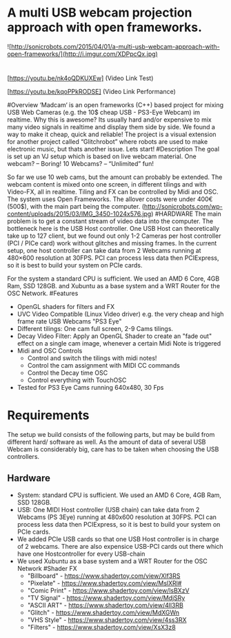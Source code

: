 A multi USB webcam projection approach with open frameworks.
=====
![http://sonicrobots.com/2015/04/01/a-multi-usb-webcam-approach-with-open-frameworks/](http://i.imgur.com/XDPpcQx.jpg)
#
[https://youtu.be/nk4oQDKUXEw] (Video Link Test)

[https://youtu.be/kqoPPkRODSE] (Video Link Performance)

#Overview
‘Madcam‘ is an open frameworks (C++) based project for mixing USB Web Cameras (e.g. the 10$ cheap USB - PS3-Eye Webcam) im realtime. Why this is awesome? Its usually hard and/or expensive to mix many video signals in realtime and display them side by side. We found a way to make it cheap, quick and reliable!
The project is a visual extension for another  project called “Glitchrobot” where robots are used to make electronic music, but thats another issue. Lets start!
#Description
The goal is set up an VJ setup which is based on live webcam material. One webcam? – Boring! 10 Webcams? – “Unlimited” fun!

So far we use 10 web cams, but the amount can probably be extended. The webcam content is mixed onto one screen, in different tilings and with Video-FX, all in realtime. Tiling and FX can be controlled by Midi and OSC. The system uses Open Frameworks. The allover costs were under 400€ (500$), with the main part being the computer.
(http://sonicrobots.com/wp-content/uploads/2015/03/IMG_3450-1024x576.jpg)
#HARDWARE
The main problem is to get a constant stream of video data into the computer. The bottleneck here is the USB Host controller. One USB Host can theoretically take up to 127 client, but we found out only 1-2 Cameras per host controller (PCI / PICe card) work without glitches and missing frames.
In the current setup, one host controller can take data from 2 Webcams running at 480×600 resolution at 30FPS. PCI can process less data then PCIExpress, so it is best to build your system on PCIe cards.

For the system a standard CPU is sufficient. We used an AMD 6 Core, 4GB Ram, SSD 128GB.
and Xubuntu as a base system and a WRT Router for the OSC Network.
#Features
- OpenGL shaders for filters and FX
- UVC Video Compatible (Linux Video driver) e.g. the very cheap and high frame rate USB Webcams "PS3 Eye"
- Different tilings: One cam full screen, 2-9 Cams tilings.
- Decay Video Filter: Apply an OpenGL Shader to create an "fade out" effect on a single cam image, whenever a certain Midi Note is triggered
- Midi and OSC Controls
  - Control and switch the tilings with midi notes!
  - Control the cam assignment with MIDI CC commands
  - Control the Decay time OSC
  - Control everything with TouchOSC
-  Tested for PS3 Eye Cams running 640x480, 30 Fps
# Requirements 
The setup we build consists of the following parts, but may be build from different hard/ software as well. As the amount of data of several USB Webcam is considerably big, care has to be taken when choosing the USB controllers.
## Hardware
- System: standard CPU is sufficient. We used an AMD 6 Core, 4GB Ram, SSD 128GB.
- USB: One MIDI Host controller (USB chain) can take data from 2 Webcams (PS 3Eye) running at 480x600 resolution at 30FPS. PCI can process less data then PCIExpress, so it is best to build your system on PCIe cards. 
- We added PCIe USB cards so that one USB Host controller is in charge of 2 webcams. There are also expensice USB-PCI cards out there which have one Hostcontroller for every USB-chain
- We used Xubuntu as a base system and a WRT Router for the OSC Network
#Shader FX
  - "Billboard"   - https://www.shadertoy.com/view/Xlf3RS
  - "Pixelate"    - https://www.shadertoy.com/view/MslXRl#
  - "Comic Print" - https://www.shadertoy.com/view/lsBXzV
  - "TV Signal"   - https://www.shadertoy.com/view/MdjSRy
  - "ASCII ART"   - https://www.shadertoy.com/view/4ll3RB
  - "Glitch"      - https://www.shadertoy.com/view/MdXGWn
  - "VHS Style"   - https://www.shadertoy.com/view/4ss3RX
  - "Filters"     - https://www.shadertoy.com/view/XsX3z8
  


